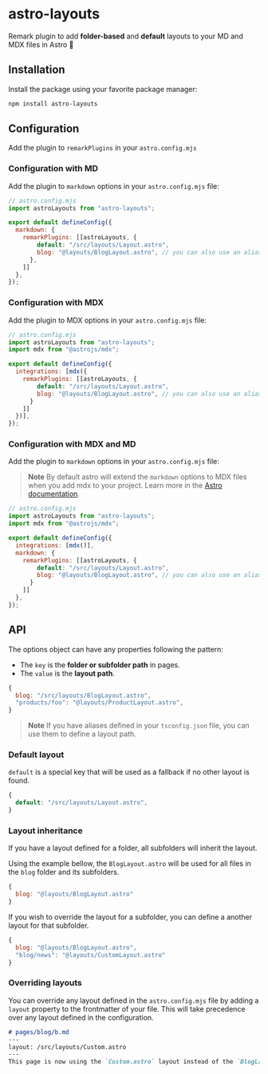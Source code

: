 # astro-layouts

Remark plugin to add **folder-based** and **default** layouts to your MD and MDX files in Astro 🚀

## Installation

Install the package using your favorite package manager:

```bash
npm install astro-layouts
```

## Configuration

Add the plugin to `remarkPlugins` in your `astro.config.mjs`

### Configuration with MD

Add the plugin to `markdown` options in your `astro.config.mjs` file:

```js
// astro.config.mjs
import astroLayouts from "astro-layouts";

export default defineConfig({
  markdown: {
    remarkPlugins: [[astroLayouts, {
        default: "/src/layouts/Layout.astro",
        blog: "@layouts/BlogLayout.astro", // you can also use an alias
      },
    ]]
  },
});
```

### Configuration with MDX

Add the plugin to MDX options in your `astro.config.mjs` file:

```js
// astro.config.mjs
import astroLayouts from "astro-layouts";
import mdx from "@astrojs/mdx";

export default defineConfig({
  integrations: [mdx({
    remarkPlugins: [[astroLayouts, {
        default: "/src/layouts/Layout.astro",
        blog: "@layouts/BlogLayout.astro", // you can also use an alias
      }
    ]]
  })],
});
```

### Configuration with MDX and MD

Add the plugin to `markdown` options in your `astro.config.mjs` file:

> **Note**
> By default astro will extend the `markdown` options to MDX files when you add mdx to your project. Learn more in the [Astro documentation](https://docs.astro.build/en/guides/integrations-guide/mdx/#extendplugins).

```js
// astro.config.mjs
import astroLayouts from "astro-layouts";
import mdx from "@astrojs/mdx";

export default defineConfig({
  integrations: [mdx()],
  markdown: {
    remarkPlugins: [[astroLayouts, {
        default: "/src/layouts/Layout.astro",
        blog: "@layouts/BlogLayout.astro", // you can also use an alias
      }
    ]]
  },
});
```

## API

The options object can have any properties following the pattern:

- The `key` is the **folder or subfolder path** in pages.
- The `value` is the **layout path**.

```js
{
  blog: "/src/layouts/BlogLayout.astro",
  "products/foo": "@layouts/ProductLayout.astro",
}
```

> **Note**
> If you have aliases defined in your `tsconfig.json` file, you can use them to define a layout path.

### Default layout

`default` is a special key that will be used as a fallback if no other layout is found.

```js
{
  default: "/src/layouts/Layout.astro",
}
```

### Layout inheritance

If you have a layout defined for a folder, all subfolders will inherit the layout.

Using the example bellow, the `BlogLayout.astro` will be used for all files in the `blog` folder and its subfolders.

```js
{
  blog: "@layouts/BlogLayout.astro"
}
```

If you wish to override the layout for a subfolder, you can define a another layout for that subfolder.

```js
{
  blog: "@layouts/BlogLayout.astro",
  "blog/news": "@layouts/CustomLayout.astro"
}
```

### Overriding layouts

You can override any layout defined in the `astro.config.mjs` file by adding a `layout` property to the frontmatter of your file. This will take precedence over any layout defined in the configuration.

```md
# pages/blog/b.md
---
layout: /src/layouts/Custom.astro
---
This page is now using the `Custom.astro` layout instead of the `BlogLayout.astro` layout.
```